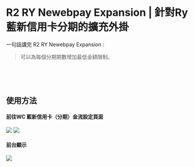 # R2 RY Newebpay Expansion | 針對Ry藍新信用卡分期的擴充外掛
一句話講完 R2 RY Newebpay Expansion :

> 可以為每個分期期數增加最低金額限制。

<br><br><br>

## 使用方法

#### 前往WC 藍新信用卡（分期）金流設定頁面
<img src="https://github.com/s0985514623/r2_ry_newebpay_expansion/assets/35906564/4bb324ae-e91a-4dec-a3ba-5e5417ee6f65">
<img src="https://github.com/s0985514623/r2_ry_newebpay_expansion/assets/35906564/3ffae1dc-b0ab-4fbe-8e3a-7a5d2661680f">

#### 前台顯示
<img src="https://github.com/s0985514623/r2_ry_newebpay_expansion/assets/35906564/780097f1-f58a-4aea-98b1-51ed75ef50b9">